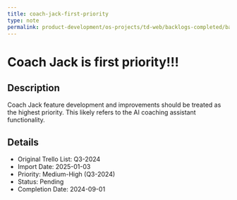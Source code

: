 ```yaml
---
title: coach-jack-first-priority
type: note
permalink: product-development/os-projects/td-web/backlogs-completed/backlog-specs/coach-jack-first-priority
---
```


# Coach Jack is first priority!!!

## Description
Coach Jack feature development and improvements should be treated as the highest priority. This likely refers to the AI coaching assistant functionality.

## Details
- Original Trello List: Q3-2024
- Import Date: 2025-01-03
- Priority: Medium-High (Q3-2024)
- Status: Pending
- Completion Date: 2024-09-01